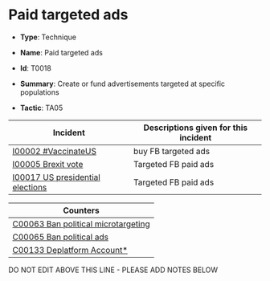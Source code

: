 # Paid targeted ads

* **Type**: Technique

* **Name**: Paid targeted ads

* **Id**: T0018

* **Summary**: Create or fund advertisements targeted at specific populations

* **Tactic**: TA05


| Incident | Descriptions given for this incident |
| -------- | -------------------- |
| [I00002 #VaccinateUS](../incidents/I00002.md) | buy FB targeted ads |
| [I00005 Brexit vote](../incidents/I00005.md) | Targeted FB paid ads |
| [I00017 US presidential elections](../incidents/I00017.md) | Targeted FB paid ads |



| Counters |
| -------- |
| [C00063 Ban political microtargeting](../counters/C00063.md) |
| [C00065 Ban political ads](../counters/C00065.md) |
| [C00133 Deplatform Account*](../counters/C00133.md) |


DO NOT EDIT ABOVE THIS LINE - PLEASE ADD NOTES BELOW